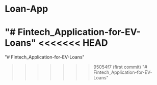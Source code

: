 # Loan-App
"# Fintech_Application-for-EV-Loans" 
<<<<<<< HEAD
=======
"# Fintech_Application-for-EV-Loans" 
>>>>>>> 95054f7 (first commit)
"# Fintech_Application-for-EV-Loans" 
